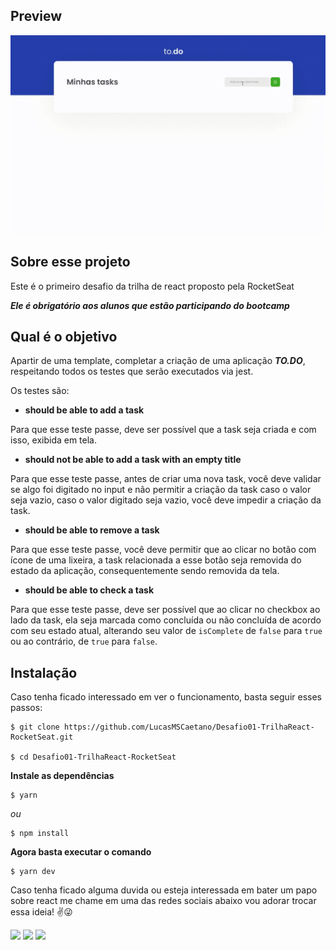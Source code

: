 ## Preview

![](./imagem/tela.gif)

## Sobre esse projeto

Este é o primeiro desafio da trilha de react proposto pela RocketSeat

***Ele é obrigatório aos alunos que estão participando do bootcamp***

## Qual é o objetivo

Apartir de uma template, completar a criação de uma aplicação ***TO.DO***, respeitando todos os testes que serão executados via jest.

Os testes são: 

- **should be able to add a task**

Para que esse teste passe, deve ser possível que a task seja criada e com isso, exibida em tela.

- **should not be able to add a task with an empty title**

Para que esse teste passe, antes de criar uma nova task, você deve validar se algo foi digitado no input e não permitir a criação da task caso o valor seja vazio, caso o valor digitado seja vazio, você deve impedir a criação da task.

- **should be able to remove a task**

Para que esse teste passe, você deve permitir que ao clicar no botão com ícone de uma lixeira, a task relacionada a esse botão seja removida do estado da aplicação, consequentemente sendo removida da tela.

- **should be able to check a task**

Para que esse teste passe, deve ser possível que ao clicar no checkbox ao lado da task, ela seja marcada como concluída ou não concluída de acordo com seu estado atual, alterando seu valor de `isComplete` de `false` para `true` ou ao contrário, de `true` para `false`.

## Instalação

Caso tenha ficado interessado em ver o funcionamento, basta seguir esses passos:

```
$ git clone https://github.com/LucasMSCaetano/Desafio01-TrilhaReact-RocketSeat.git

$ cd Desafio01-TrilhaReact-RocketSeat
```

**Instale as dependências**

```
$ yarn
```

_ou_

```
$ npm install
```

**Agora basta executar o comando**

```
$ yarn dev
```

Caso tenha ficado alguma duvida ou esteja interessada em bater um papo sobre react me chame em uma das redes sociais abaixo vou adorar trocar essa ideia! ✌😜

<a href = "mailto:lucas.matheu.caetano@gmail.com"><img src="https://img.shields.io/badge/-Gmail-%23333?style=for-the-badge&logo=gmail&logoColor=white" target="_blank"></a>
<a href="https://www.linkedin.com/in/lucas-matheus-a95774186/" target="_blank"><img src="https://img.shields.io/badge/-LinkedIn-%230077B5?style=for-the-badge&logo=linkedin&logoColor=white" target="_blank"></a> 
<a href="https://www.instagram.com/lucaxmatheux/" target="_blank"><img src="https://img.shields.io/badge/-Instagram-%23E4405F?style=for-the-badge&logo=instagram&logoColor=white" target="_blank"></a>
